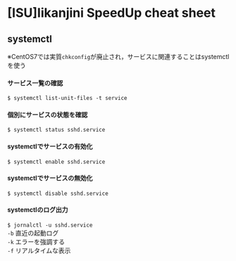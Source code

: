 # [ISU]Iikanjini SpeedUp cheat sheet
## systemctl
※CentOS7では実質`chkconfig`が廃止され，サービスに関連することはsystemctlを使う
#### サービス一覧の確認
`$ systemctl list-unit-files -t service`
#### 個別にサービスの状態を確認
`$ systemctl status sshd.service`
#### systemctlでサービスの有効化
`$ systemctl enable sshd.service`
#### systemctlでサービスの無効化
`$ systemctl disable sshd.service`
#### systemctlのログ出力
`$ jornalctl -u sshd.service`  
`-b` 直近の起動ログ  
`-k` エラーを強調する  
`-f` リアルタイムな表示  

